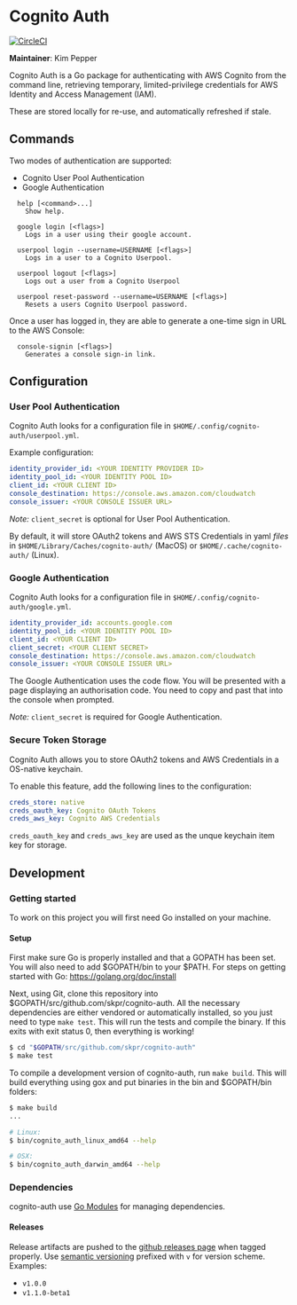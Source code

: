 # Cognito Auth

[![CircleCI](https://circleci.com/gh/skpr/cognito-auth.svg?style=svg)](https://circleci.com/gh/skpr/cognito-auth)

**Maintainer**: Kim Pepper

Cognito Auth is a Go package for authenticating with AWS Cognito from the command line,
retrieving temporary, limited-privilege credentials for AWS Identity and Access Management (IAM).

These are stored locally for re-use, and automatically refreshed if stale.

## Commands

Two modes of authentication are supported:

- Cognito User Pool Authentication
- Google Authentication

```
  help [<command>...]
    Show help.

  google login [<flags>]
    Logs in a user using their google account.

  userpool login --username=USERNAME [<flags>]
    Logs in a user to a Cognito Userpool.

  userpool logout [<flags>]
    Logs out a user from a Cognito Userpool

  userpool reset-password --username=USERNAME [<flags>]
    Resets a users Cognito Userpool password.
```

Once a user has logged in, they are able to generate a one-time sign in URL to the 
AWS Console:

```
  console-signin [<flags>]
    Generates a console sign-in link.
```


## Configuration

### User Pool Authentication

Cognito Auth looks for a configuration file in `$HOME/.config/cognito-auth/userpool.yml`.

Example configuration:

```yaml
identity_provider_id: <YOUR IDENTITY PROVIDER ID> 
identity_pool_id: <YOUR IDENTITY POOL ID>
client_id: <YOUR CLIENT ID>
console_destination: https://console.aws.amazon.com/cloudwatch
console_issuer: <YOUR CONSOLE ISSUER URL>
```

*Note:* `client_secret` is optional for User Pool Authentication.

By default, it will store OAuth2 tokens and AWS STS Credentials in yaml *files* in `$HOME/Library/Caches/cognito-auth/` (MacOS)
or `$HOME/.cache/cognito-auth/` (Linux).

### Google Authentication

Cognito Auth looks for a configuration file in `$HOME/.config/cognito-auth/google.yml`.

```yaml
identity_provider_id: accounts.google.com
identity_pool_id: <YOUR IDENTITY POOL ID>
client_id: <YOUR CLIENT ID>
client_secret: <YOUR CLIENT SECRET>
console_destination: https://console.aws.amazon.com/cloudwatch
console_issuer: <YOUR CONSOLE ISSUER URL>
```

The Google Authentication uses the code flow. You will be presented with a page displaying an
authorisation code. You need to copy and past that into the console when prompted.

*Note:* `client_secret` is required for Google Authentication.

### Secure Token Storage

Cognito Auth allows you to store OAuth2 tokens and AWS Credentials in a OS-native keychain.

To enable this feature, add the following lines to the configuration:

```yaml
creds_store: native
creds_oauth_key: Cognito OAuth Tokens
creds_aws_key: Cognito AWS Credentials
``` 

`creds_oauth_key` and `creds_aws_key` are used as the unque keychain item key for storage.
 
## Development

### Getting started

To work on this project you will first need Go installed on your machine.

#### Setup

First make sure Go is properly installed and that a GOPATH has been set. You will also need to add $GOPATH/bin to your $PATH. For steps on getting started with Go: https://golang.org/doc/install

Next, using Git, clone this repository into $GOPATH/src/github.com/skpr/cognito-auth. All the necessary dependencies are either vendored or automatically installed, so you just need to type `make test`. This will run the tests and compile the binary. If this exits with exit status 0, then everything is working!

```bash
$ cd "$GOPATH/src/github.com/skpr/cognito-auth"
$ make test
```

To compile a development version of cognito-auth, run `make build`. This will build everything using gox and put binaries in the bin and $GOPATH/bin folders:

```bash
$ make build
...

# Linux:
$ bin/cognito_auth_linux_amd64 --help

# OSX:
$ bin/cognito_auth_darwin_amd64 --help
```

### Dependencies

cognito-auth use [Go Modules](https://blog.golang.org/using-go-modules) for managing dependencies.

#### Releases

Release artifacts are pushed to the [github releases page](https://github.com/skpr/cognito-auth/releases) when tagged
properly. Use [semantic versioning](http://semver.org/) prefixed with `v` for version scheme. Examples:

- `v1.0.0`
- `v1.1.0-beta1`
